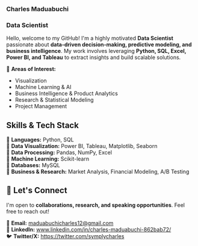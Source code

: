 
### **Charles Maduabuchi**
### **Data Scientist**  

Hello, welcome to my GitHub! I'm a highly motivated **Data Scientist** passionate about **data-driven decision-making, predictive modeling, and business intelligence**. My work involves leveraging **Python, SQL, Excel, Power BI, and Tableau** to extract insights and build scalable solutions.  

🔹 **Areas of Interest:**  
- Visualization  
- Machine Learning & AI  
- Business Intelligence & Product Analytics  
- Research & Statistical Modeling
- Project Management

## **Skills & Tech Stack**  
📌 **Languages:** Python, SQL  
📌 **Data Visualization:** Power BI, Tableau, Matplotlib, Seaborn  
📌 **Data Processing:** Pandas, NumPy, Excel  
📌 **Machine Learning:** Scikit-learn     
📌 **Databases:** MySQL  
📌 **Business & Research:** Market Analysis, Financial Modeling, A/B Testing  

## 📢 **Let's Connect**  
I'm open to **collaborations, research, and speaking opportunities**. Feel free to reach out!  
 
📧 **Email:** maduabuchicharles12@gmail.com      
💼 **LinkedIn:** www.linkedin.com/in/charles-maduabuchi-862bab72/         
🐦 **Twitter/X:** https://twitter.com/symplycharles
 

<!---
CharlesMaduabuchi/CharlesMaduabuchi is a ✨ special ✨ repository because its `README.md` (this file) appears on your GitHub profile.
You can click the Preview link to take a look at your changes.
--->
